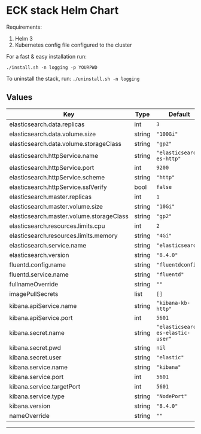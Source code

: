 # ECK stack Helm Chart

Requirements:
 1. Helm 3
 2. Kubernetes config file configured to the cluster

For a fast & easy installation run:

`./install.sh -n logging -p YOURPWD`


To uninstall the stack, run:
`./uninstall.sh -n logging`

## Values

| Key | Type | Default | Description |
|-----|------|---------|-------------|
| elasticsearch.data.replicas | int | `3` |  |
| elasticsearch.data.volume.size | string | `"100Gi"` |  |
| elasticsearch.data.volume.storageClass | string | `"gp2"` |  |
| elasticsearch.httpService.name | string | `"elasticsearch-es-http"` |  |
| elasticsearch.httpService.port | int | `9200` |  |
| elasticsearch.httpService.scheme | string | `"http"` |  |
| elasticsearch.httpService.sslVerify | bool | `false` |  |
| elasticsearch.master.replicas | int | `1` |  |
| elasticsearch.master.volume.size | string | `"10Gi"` |  |
| elasticsearch.master.volume.storageClass | string | `"gp2"` |  |
| elasticsearch.resources.limits.cpu | int | `2` |  |
| elasticsearch.resources.limits.memory | string | `"4Gi"` |  |
| elasticsearch.service.name | string | `"elasticsearch"` |  |
| elasticsearch.version | string | `"8.4.0"` |  |
| fluentd.config.name | string | `"fluentdconfig"` |  |
| fluentd.service.name | string | `"fluentd"` |  |
| fullnameOverride | string | `""` |  |
| imagePullSecrets | list | `[]` |  |
| kibana.apiService.name | string | `"kibana-kb-http"` |  |
| kibana.apiService.port | int | `5601` |  |
| kibana.secret.name | string | `"elasticsearch-es-elastic-user"` |  |
| kibana.secret.pwd | string | `nil` |  |
| kibana.secret.user | string | `"elastic"` |  |
| kibana.service.name | string | `"kibana"` |  |
| kibana.service.port | int | `5601` |  |
| kibana.service.targetPort | int | `5601` |  |
| kibana.service.type | string | `"NodePort"` |  |
| kibana.version | string | `"8.4.0"` |  |
| nameOverride | string | `""` |  |

----------------------------------------------
